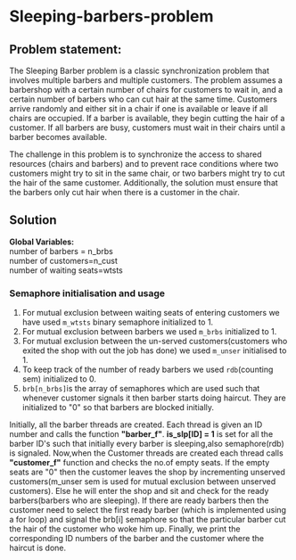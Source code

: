 # Sleeping-barbers-problem
## Problem statement:
The Sleeping Barber problem is a classic synchronization problem that involves multiple barbers and multiple customers. The problem assumes a barbershop with a certain number of chairs for customers to wait in, and a certain number of barbers who can cut hair at the same time. Customers arrive randomly and either sit in a chair if one is available or leave if all chairs are occupied. If a barber is available, they begin cutting the hair of a customer. If all barbers are busy, customers must wait in their chairs until a barber becomes available.

The challenge in this problem is to synchronize the access to shared resources (chairs and barbers) and to prevent race conditions where two customers might try to sit in the same chair, or two barbers might try to cut the hair of the same customer. Additionally, the solution must ensure that the barbers only cut hair when there is a customer in the chair.

## Solution


**Global Variables:** <br>
number of barbers = n_brbs <br>
number of customers=n_cust <br>
number of waiting seats=wtsts

### Semaphore initialisation and usage
1. For mutual exclusion between waiting seats of entering customers we have used `m_wtsts` binary semaphore initialized to 1. <br>
2. For mutual exclusion between barbers we used `m_brbs` initialized to 1. <br>
3. For mutual exclusion between the un-served customers(customers who exited the shop with out the job has done) we used `m_unser` initialised to 1. <br>
4. To keep track of the number of ready barbers we used `rdb`(counting sem) initialized to 0. <br>
5. `brb[n_brbs]`is the array of semaphores which are used such that whenever customer signals it then barber starts doing haircut. They are initialized to "0" so that barbers are blocked initially. <br>

Initially, all the barber threads are created. Each thread is given an ID number and calls the function **"barber_f"**. **is_slp[ID] = 1** is set for all the barber ID's such that initially every barber is sleeping,also semaphore(rdb) is signaled.
Now,when the Customer threads are created each thread calls **"customer_f"** function and checks the no.of empty seats. If the empty seats are "0" then the customer leaves the shop by incrementing unserved customers(m_unser sem is used for mutual exclusion between unserved customers). Else he will enter the shop and sit and check for the ready barbers(barbers who are sleeping). If there are ready barbers  then the customer need to select the first ready barber (which is implemented using a for loop) and signal the brb[i] semaphore so that the particular barber cut the hair of the customer who woke him up.
Finally, we print the corresponding ID numbers of the barber and the customer where the haircut is done.

